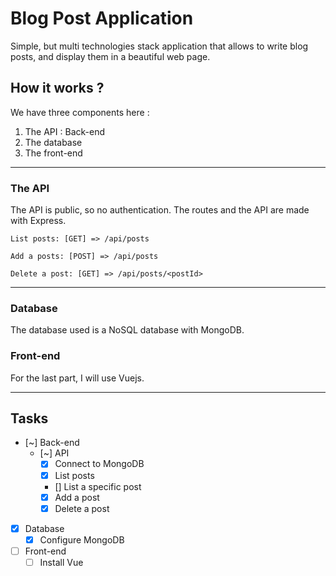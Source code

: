 # Blog Post Application
Simple, but multi technologies stack application that allows to write blog posts, and display them in a beautiful web page. 

## How it works ?
We have three components here : 
1. The API : Back-end
2. The database
3. The front-end

___

### The API
The API is public, so no authentication.
The routes and the API are made with Express.

``` 
List posts: [GET] => /api/posts 
```

```
Add a posts: [POST] => /api/posts
```

```
Delete a post: [GET] => /api/posts/<postId>
```
___

### Database
The database used is a NoSQL database with MongoDB.

### Front-end
For the last part, I will use Vuejs.
___
## Tasks
* [~] Back-end
  * [~] API
    * [x] Connect to MongoDB
    * [x] List posts
    * [] List a specific post
    * [x] Add a post
    * [x] Delete a post
* [x] Database
  * [x] Configure MongoDB
* [ ] Front-end
  * [ ] Install Vue